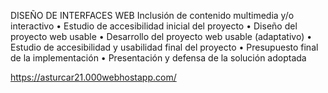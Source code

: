 
DISEÑO DE INTERFACES WEB
Inclusión de contenido multimedia y/o interactivo
• Estudio de accesibilidad inicial del proyecto
• Diseño del proyecto web usable
• Desarrollo del proyecto web usable (adaptativo)
• Estudio de accesibilidad y usabilidad final del proyecto
• Presupuesto final de la implementación
• Presentación y defensa de la solución adoptada

https://asturcar21.000webhostapp.com/
